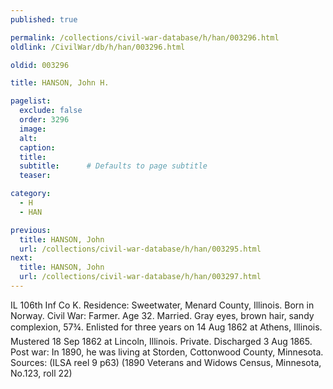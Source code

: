 ```yaml
---
published: true

permalink: /collections/civil-war-database/h/han/003296.html
oldlink: /CivilWar/db/h/han/003296.html

oldid: 003296

title: HANSON, John H.

pagelist:
  exclude: false
  order: 3296
  image: 
  alt:
  caption:
  title:
  subtitle:      # Defaults to page subtitle
  teaser:

category: 
  - H 
  - HAN

previous:
  title: HANSON, John
  url: /collections/civil-war-database/h/han/003295.html  
next:
  title: HANSON, John
  url: /collections/civil-war-database/h/han/003297.html   
---
```

IL 106th Inf Co K. Residence: Sweetwater, Menard County, Illinois. Born in Norway. Civil War: Farmer. Age 32. Married. Gray eyes, brown hair, sandy complexion, 5&#146;7&frac34;&#148;. Enlisted for three years on 14 Aug 1862 at Athens, Illinois. Mustered 18 Sep 1862 at Lincoln, Illinois. Private. Discharged 3 Aug 1865. Post war: In 1890, he was living at Storden, Cottonwood County, Minnesota. Sources: (ILSA reel 9 p63) (1890 Veterans and Widows Census, Minnesota, No.123, roll 22)
